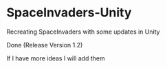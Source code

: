 # SpaceInvaders-Unity
Recreating SpaceInvaders with some updates in Unity

Done (Release Version 1.2)

If I have more ideas I will add them
